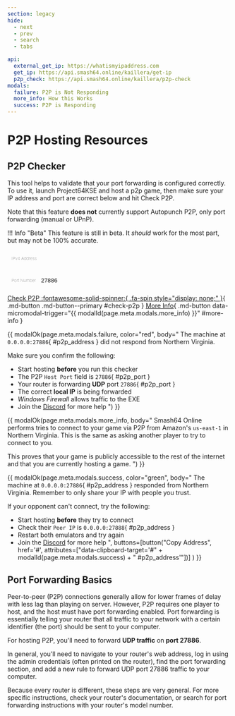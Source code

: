 ```yaml
---
section: legacy
hide:
  - next
  - prev
  - search
  - tabs

api:
  external_get_ip: https://whatismyipaddress.com
  get_ip: https://api.smash64.online/kaillera/get-ip
  p2p_check: https://api.smash64.online/kaillera/p2p-check
modals:
  failure: P2P is Not Responding
  more_info: How this Works
  success: P2P is Responding
---
```


# P2P Hosting Resources 
<style>
  .md-input-field {
    align-items: center;
    background-color: var(--md-code-bg-color);
    border-radius: .1rem;
    border: 0 solid;
    box-shadow: var(--md-shadow-z1);
    color: var(--md-default-fg-color);
    display: flex;
    padding: .6rem;
    width: 100%;
  }

  .md-input-field .prefix {
    border: 0 solid;
    flex-shrink: 0;
    font-weight: lighter;
    font-size: .6rem;
    padding-right: .6rem;
  }

  .md-input-field input {
    background-color: var(--md-code-bg-color);
    border: 0 solid;
    color: var(--md-default-fg-color);
    flex-grow: 1;
  }

  .md-input-field .suffix {
    border: 0 solid;
    flex-shrink: 0;
    font-weight: lighter;
    font-size: .6rem;
    padding-left: .6rem;
  }
</style>

## P2P Checker

This tool helps to validate that your port forwarding is configured correctly. To use it, launch Project64KSE and host a p2p game, then make sure your IP address and port are correct below and hit Check P2P.

Note that this feature **does not** currently support Autopunch P2P, only port forwarding (manual or UPnP).

!!! Info "Beta"
    This feature is still in beta. It *should* work for the most part, but may not be 100% accurate.
<p markdown="1">
<div markdown="1">
  <div class="md-input-field" markdown="1">
    <span class="prefix">IPv4 Address</span>
    <input type="text" id="p2p-ipv4">
    <span class="suffix" id="refresh-ip-button" style="display: none;">[:fontawesome-solid-arrows-rotate:](javascript:getIPv4(true))</span>
    <span class="suffix" id="get-ip-button" style="display: none;">[Get IP]({{ page.meta.api.external_get_ip }}){ target='_blank' }</span>
  </div>
<p></p>
  <div class="md-input-field">
    <span class="prefix">Port Number</span>
    <input type="number" id="p2p-port" min="1025" max="65535" value="27886" placeholder="27886">
  </div>
</div>
</p>

[Check P2P :fontawesome-solid-spinner:{ .fa-spin style="display: none;" }](javascript:checkP2P();){ .md-button .md-button--primary #check-p2p }
[More Info](#){ .md-button data-micromodal-trigger="{{ modalId(page.meta.modals.more_info) }}" #more-info }

{{ modalOk(page.meta.modals.failure, color="red", body="
The machine at `0.0.0.0:27886`{ #p2p_address } did not respond from Northern Virginia.

Make sure you confirm the following:

- Start hosting **before** you run this checker
- The P2P `Host Port` field is `27886`{ #p2p_port }
- Your router is forwarding **UDP** port `27886`{ #p2p_port }
- The correct **local IP** is being forwarded
- *Windows Firewall* allows traffic to the EXE
- Join the [Discord](https://discord.gg/ssb64) for more help
") }}

{{ modalOk(page.meta.modals.more_info, body="
Smash64 Online performs tries to connect to your game via P2P from Amazon's `us-east-1`
in Northern Virginia. This is the same as asking another player to try to connect to you.

This proves that your game is publicly accessible to the rest of the internet and that you
are currently hosting a game.
") }}

{{ modalOk(page.meta.modals.success, color="green", body="
The machine at `0.0.0.0:27886`{ #p2p_address } responded from Northern Virginia.
Remember to only share your IP with people you trust.

If your opponent can't connect, try the following:

- Start hosting **before** they try to connect
- Check their `Peer IP` is `0.0.0.0:27888`{ #p2p_address }
- Restart both emulators and try again
- Join the [Discord](https://discord.gg/ssb64) for more help
", buttons=[button("Copy Address", href='#', attributes=["data-clipboard-target='#" + modalId(page.meta.modals.success) + " #p2p_address'"])] ) }}

## Port Forwarding Basics

Peer-to-peer (P2P) connections generally allow for lower frames of delay with less lag than playing on server. However, P2P requires one player to host, and the host must have port forwarding enabled. Port forwarding is essentially telling your router that all traffic to your network with a certain identifier (the port) should be sent to your computer. 

For hosting P2P, you'll need to forward **UDP traffic** on **port 27886**.

In general, you'll need to navigate to your router's web address, log in using the admin credentials (often printed on the router), find the port forwarding section, and add a new rule to forward UDP port 27886 traffic to your computer.

Because every router is different, these steps are very general. For more specific instructions, check your router's documentation, or search for port forwarding instructions with your router's model number.


<script>
  function checkP2P() {
    var button = document.querySelector('#check-p2p span');
    button.style.display = 'inherit';

    var ipv4 = document.getElementById('p2p-ipv4');
    var port = document.getElementById('p2p-port');

    if (isIPv4(ipv4.value) && isValidPort(port.value)) {
      sessionStorage.setItem('p2p-ipv4', ipv4.value);

      fetch('{{ page.meta.api.p2p_check }}', {
        method: 'POST',
        body: JSON.stringify({
          host: ipv4.value || 'self',
          port: port.value || '27886',
          via: '{{ page.canonical_url }}',
        })
      })
      .then(response => response.json())
      .then(data => {
        button.style.display = 'none';
        showResults(port, data);
      })
      .catch(error => console.log(error));
    } else {
      button.style.display = 'none';
      alert$.next("Invalid IP address and/or port.");
    }
  }

  function getIPv4(force) {
    const ipv4 = document.getElementById('p2p-ipv4');
    let cached_ip = sessionStorage.getItem('p2p-ipv4');

    if (!force && isIPv4(cached_ip)) {
      showIpButtons('refresh');
      ipv4.value = cached_ip;
    } else {
      ipv4.value = '';

      fetch('{{ page.meta.api.get_ip }}', {
        method: 'GET',
      })
      .then(response => response.text())
      .then(data => {
        if (isIPv4(data)) {
          showIpButtons('refresh');
          ipv4.value = data;
          sessionStorage.setItem('p2p-ipv4', data);
        } else {
          showIpButtons('get');
        }
      })
      .catch(error => console.log(error));
    }
  }

  function isIPv4(data) {
    return data !== null && data.match(/^((25[0-5]|(2[0-4]|1\d|[1-9]|)\d)\.?\b){4}$/);
  }

  function isValidPort(data) {
    return Number(data) > 1024 && Number(data) < 65535;
  }

  function showIpButtons(which) {
    const get_button = document.getElementById('get-ip-button');
    const refresh_button = document.getElementById('refresh-ip-button');

    if (which == 'refresh') {
      get_button.style.display = 'none';
      refresh_button.style.display = 'inherit';
    } else {
      get_button.style.display = 'inherit';
      refresh_button.style.display = 'none';
    }
  }

  function showResults(port, results) {
    if (results.success) {
      modalId = '{{ modalId(page.meta.modals.success) }}';
    } else {
      modalId = '{{ modalId(page.meta.modals.failure) }}';
    }

    const meta = JSON.parse(results.meta);
    const address = `${meta.host}:${meta.port}`;
    const modal = document.getElementById(modalId);

    modal.querySelectorAll('#p2p_address').forEach((element) => {
      element.innerHTML = address;
    });
    modal.querySelectorAll('#p2p_port').forEach((element) => {
      element.innerHTML = port.value || '27886';
    });

    MicroModal.show(modalId);
    document.querySelector('.md-dialog').style.zIndex = 101;
    modal.querySelector('.md-button--primary').focus();
    modal.querySelector('.md-button--primary').blur();
  }

  getIPv4(false);
</script>
